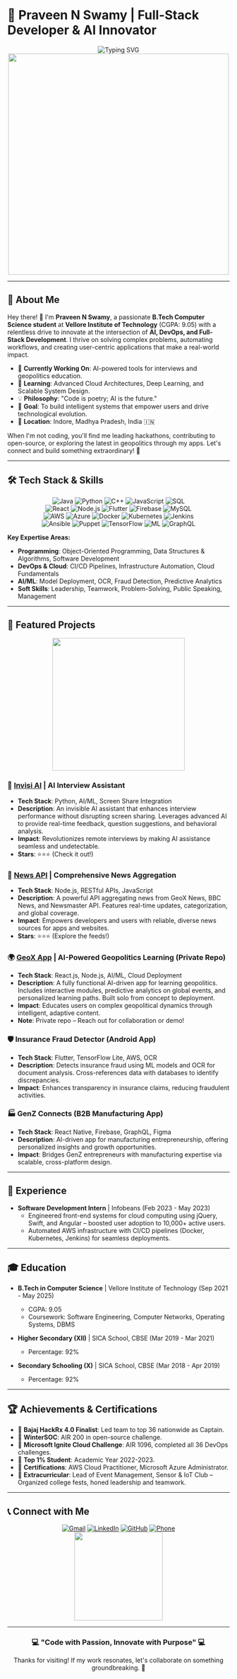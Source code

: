 # 🚀 Praveen N Swamy | Full-Stack Developer & AI Innovator

<div align="center">
  <img src="https://readme-typing-svg.herokuapp.com?font=Fira+Code&size=32&duration=2800&pause=2000&color=A855F7&center=true&vCenter=true&width=940&lines=Building+the+Future+with+Code+%26+AI;Turning+Ideas+into+Intelligent+Solutions;DevOps+%7C+Cloud+%7C+Machine+Learning" alt="Typing SVG" />
</div>

<div align="center">
  <img src="https://user-images.githubusercontent.com/74038190/225813708-98b745f2-7d22-48cf-9150-083f1b00d6c9.gif" width="500">
</div>

---

## 🌟 About Me

Hey there! 👋 I'm **Praveen N Swamy**, a passionate **B.Tech Computer Science student** at **Vellore Institute of Technology** (CGPA: 9.05) with a relentless drive to innovate at the intersection of **AI, DevOps, and Full-Stack Development**. I thrive on solving complex problems, automating workflows, and creating user-centric applications that make a real-world impact.

- 🔭 **Currently Working On**: AI-powered tools for interviews and geopolitics education.
- 🌱 **Learning**: Advanced Cloud Architectures, Deep Learning, and Scalable System Design.
- 💡 **Philosophy**: "Code is poetry; AI is the future."
- 🎯 **Goal**: To build intelligent systems that empower users and drive technological evolution.
- 📍 **Location**: Indore, Madhya Pradesh, India 🇮🇳

When I'm not coding, you'll find me leading hackathons, contributing to open-source, or exploring the latest in geopolitics through my apps. Let's connect and build something extraordinary! 🚀

---

## 🛠️ Tech Stack & Skills

<div align="center">
  <img src="https://img.shields.io/badge/Java-ED8B00?style=for-the-badge&logo=openjdk&logoColor=white" alt="Java" />
  <img src="https://img.shields.io/badge/Python-3776AB?style=for-the-badge&logo=python&logoColor=white" alt="Python" />
  <img src="https://img.shields.io/badge/C%2B%2B-00599C?style=for-the-badge&logo=c%2B%2B&logoColor=white" alt="C++" />
  <img src="https://img.shields.io/badge/JavaScript-F7DF1E?style=for-the-badge&logo=javascript&logoColor=black" alt="JavaScript" />
  <img src="https://img.shields.io/badge/SQL-4479A1?style=for-the-badge&logo=mysql&logoColor=white" alt="SQL" />
  <br>
  <img src="https://img.shields.io/badge/React-61DAFB?style=for-the-badge&logo=react&logoColor=white" alt="React" />
  <img src="https://img.shields.io/badge/Node.js-339933?style=for-the-badge&logo=nodedotjs&logoColor=white" alt="Node.js" />
  <img src="https://img.shields.io/badge/Flutter-02569B?style=for-the-badge&logo=flutter&logoColor=white" alt="Flutter" />
  <img src="https://img.shields.io/badge/Firebase-FFCA28?style=for-the-badge&logo=firebase&logoColor=black" alt="Firebase" />
  <img src="https://img.shields.io/badge/MySQL-4479A1?style=for-the-badge&logo=mysql&logoColor=white" alt="MySQL" />
  <br>
  <img src="https://img.shields.io/badge/AWS-FF9900?style=for-the-badge&logo=amazonaws&logoColor=white" alt="AWS" />
  <img src="https://img.shields.io/badge/Azure-0078D4?style=for-the-badge&logo=microsoftazure&logoColor=white" alt="Azure" />
  <img src="https://img.shields.io/badge/Docker-2496ED?style=for-the-badge&logo=docker&logoColor=white" alt="Docker" />
  <img src="https://img.shields.io/badge/Kubernetes-326CE5?style=for-the-badge&logo=kubernetes&logoColor=white" alt="Kubernetes" />
  <img src="https://img.shields.io/badge/Jenkins-D24939?style=for-the-badge&logo=jenkins&logoColor=white" alt="Jenkins" />
  <br>
  <img src="https://img.shields.io/badge/Ansible-EE0000?style=for-the-badge&logo=ansible&logoColor=white" alt="Ansible" />
  <img src="https://img.shields.io/badge/Puppet-FFAE1A?style=for-the-badge&logo=puppet&logoColor=black" alt="Puppet" />
  <img src="https://img.shields.io/badge/TensorFlow-FF6F00?style=for-the-badge&logo=tensorflow&logoColor=white" alt="TensorFlow" />
  <img src="https://img.shields.io/badge/Machine%20Learning-FF6F00?style=for-the-badge&logo=scikitlearn&logoColor=white" alt="ML" />
  <img src="https://img.shields.io/badge/GraphQL-E10098?style=for-the-badge&logo=graphql&logoColor=white" alt="GraphQL" />
</div>

**Key Expertise Areas:**
- **Programming**: Object-Oriented Programming, Data Structures & Algorithms, Software Development
- **DevOps & Cloud**: CI/CD Pipelines, Infrastructure Automation, Cloud Fundamentals
- **AI/ML**: Model Deployment, OCR, Fraud Detection, Predictive Analytics
- **Soft Skills**: Leadership, Teamwork, Problem-Solving, Public Speaking, Management

---

## 📂 Featured Projects

<div align="center">
  <img src="https://user-images.githubusercontent.com/74038190/212284100-561aa473-3905-4a80-b561-0d28506553ee.gif" width="300">
</div>

### 🤖 [Invisi AI](https://github.com/VolcanO17/InvisiAI) | AI Interview Assistant
- **Tech Stack**: Python, AI/ML, Screen Share Integration
- **Description**: An invisible AI assistant that enhances interview performance without disrupting screen sharing. Leverages advanced AI to provide real-time feedback, question suggestions, and behavioral analysis.
- **Impact**: Revolutionizes remote interviews by making AI assistance seamless and undetectable.
- **Stars**: ⭐⭐⭐ (Check it out!)

### 📰 [News API](https://github.com/VolcanO17/newsmaster-api) | Comprehensive News Aggregation
- **Tech Stack**: Node.js, RESTful APIs, JavaScript
- **Description**: A powerful API aggregating news from GeoX News, BBC News, and Newsmaster API. Features real-time updates, categorization, and global coverage.
- **Impact**: Empowers developers and users with reliable, diverse news sources for apps and websites.
- **Stars**: ⭐⭐⭐ (Explore the feeds!)

### 🌍 [GeoX App](https://github.com/VolcanO17/GeoX-App) | AI-Powered Geopolitics Learning (Private Repo)
- **Tech Stack**: React.js, Node.js, AI/ML, Cloud Deployment
- **Description**: A fully functional AI-driven app for learning geopolitics. Includes interactive modules, predictive analytics on global events, and personalized learning paths. Built solo from concept to deployment.
- **Impact**: Educates users on complex geopolitical dynamics through intelligent, adaptive content.
- **Note**: Private repo – Reach out for collaboration or demo!

### 🛡️ Insurance Fraud Detector (Android App)
- **Tech Stack**: Flutter, TensorFlow Lite, AWS, OCR
- **Description**: Detects insurance fraud using ML models and OCR for document analysis. Cross-references data with databases to identify discrepancies.
- **Impact**: Enhances transparency in insurance claims, reducing fraudulent activities.

### 🏭 GenZ Connects (B2B Manufacturing App)
- **Tech Stack**: React Native, Firebase, GraphQL, Figma
- **Description**: AI-driven app for manufacturing entrepreneurship, offering personalized insights and growth opportunities.
- **Impact**: Bridges GenZ entrepreneurs with manufacturing expertise via scalable, cross-platform design.

---

## 💼 Experience

- **Software Development Intern** | Infobeans (Feb 2023 - May 2023)
  - Engineered front-end systems for cloud computing using jQuery, Swift, and Angular – boosted user adoption to 10,000+ active users.
  - Automated AWS infrastructure with CI/CD pipelines (Docker, Kubernetes, Jenkins) for seamless deployments.

---

## 🎓 Education

- **B.Tech in Computer Science** | Vellore Institute of Technology (Sep 2021 - May 2025)
  - CGPA: 9.05
  - Coursework: Software Engineering, Computer Networks, Operating Systems, DBMS

- **Higher Secondary (XII)** | SICA School, CBSE (Mar 2019 - Mar 2021)
  - Percentage: 92%

- **Secondary Schooling (X)** | SICA School, CBSE (Mar 2018 - Apr 2019)
  - Percentage: 92%

---

## 🏆 Achievements & Certifications

- 🥇 **Bajaj HackRx 4.0 Finalist**: Led team to top 36 nationwide as Captain.
- 🥈 **WinterSOC**: AIR 200 in open-source challenge.
- 🥉 **Microsoft Ignite Cloud Challenge**: AIR 1096, completed all 36 DevOps challenges.
- 🌟 **Top 1% Student**: Academic Year 2022-2023.
- 📜 **Certifications**: AWS Cloud Practitioner, Microsoft Azure Administrator.
- 👥 **Extracurricular**: Lead of Event Management, Sensor & IoT Club – Organized college fests, honed leadership and teamwork.

---

## 📞 Connect with Me

<div align="center">
  <a href="mailto:praveen17.swamy@gmail.com"><img src="https://img.shields.io/badge/Gmail-D14836?style=for-the-badge&logo=gmail&logoColor=white" alt="Gmail" /></a>
  <a href="https://www.linkedin.com/in/praveen-n-swamy/"><img src="https://img.shields.io/badge/LinkedIn-0077B5?style=for-the-badge&logo=linkedin&logoColor=white" alt="LinkedIn" /></a>
  <a href="https://github.com/VolcanO17"><img src="https://img.shields.io/badge/GitHub-100000?style=for-the-badge&logo=github&logoColor=white" alt="GitHub" /></a>
  <a href="tel:+91-9685724988"><img src="https://img.shields.io/badge/Phone-25D366?style=for-the-badge&logo=whatsapp&logoColor=white" alt="Phone" /></a>
</div>

<div align="center">
  <img src="https://user-images.githubusercontent.com/74038190/216122041-518ac897-8d92-4c6b-9b3f-ca01dcaf38db.png" width="200">
</div>

---

<div align="center">
  <h3>💻 "Code with Passion, Innovate with Purpose" 💻</h3>
  <p>Thanks for visiting! If my work resonates, let's collaborate on something groundbreaking. 🚀</p>
</div>
